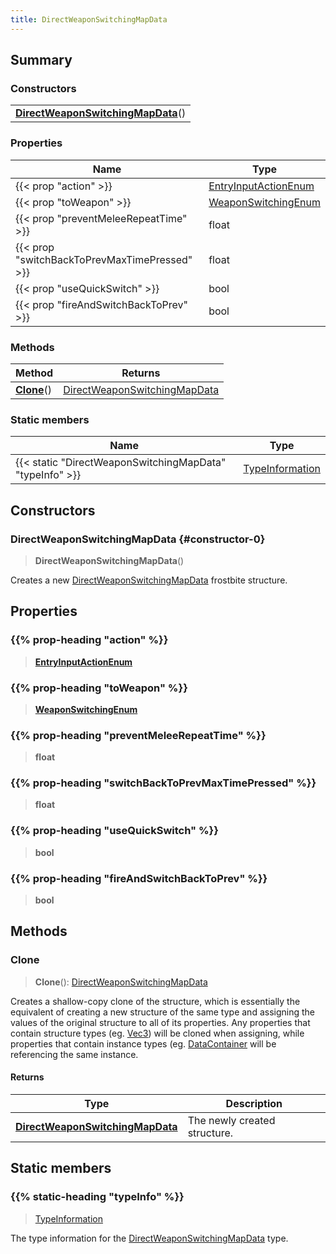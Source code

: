 ```yaml
---
title: DirectWeaponSwitchingMapData
---
```



## Summary
### Constructors
| |
| ----------- |
| **[DirectWeaponSwitchingMapData](#constructor-0)**() |

### Properties
| Name | Type |
| ---- | ---- |
| {{< prop "action" >}} | [EntryInputActionEnum](/vext/ref/fb/entryinputactionenum) |
| {{< prop "toWeapon" >}} | [WeaponSwitchingEnum](/vext/ref/fb/weaponswitchingenum) |
| {{< prop "preventMeleeRepeatTime" >}} | float |
| {{< prop "switchBackToPrevMaxTimePressed" >}} | float |
| {{< prop "useQuickSwitch" >}} | bool |
| {{< prop "fireAndSwitchBackToPrev" >}} | bool |

### Methods
| Method | Returns |
| ------ | ---- |
| **[Clone](#clone)**() | [DirectWeaponSwitchingMapData](/vext/ref/fb/directweaponswitchingmapdata) |

### Static members
| Name | Type |
| ---- | ---- |
| {{< static "DirectWeaponSwitchingMapData" "typeInfo" >}} | [TypeInformation](/vext/ref/shared/class/typeinformation) |

## Constructors
### DirectWeaponSwitchingMapData {#constructor-0}
> **DirectWeaponSwitchingMapData**()

Creates a new [DirectWeaponSwitchingMapData](/vext/ref/fb/directweaponswitchingmapdata) frostbite structure.

## Properties
### {{% prop-heading "action" %}}
> **[EntryInputActionEnum](/vext/ref/fb/entryinputactionenum)**

### {{% prop-heading "toWeapon" %}}
> **[WeaponSwitchingEnum](/vext/ref/fb/weaponswitchingenum)**

### {{% prop-heading "preventMeleeRepeatTime" %}}
> **float**

### {{% prop-heading "switchBackToPrevMaxTimePressed" %}}
> **float**

### {{% prop-heading "useQuickSwitch" %}}
> **bool**

### {{% prop-heading "fireAndSwitchBackToPrev" %}}
> **bool**

## Methods
### Clone
> **Clone**(): [DirectWeaponSwitchingMapData](/vext/ref/fb/directweaponswitchingmapdata)

Creates a shallow-copy clone of the structure, which is essentially the equivalent of creating a new structure of the same type and assigning the values of the original structure to all of its properties. Any properties that contain structure types (eg. [Vec3](/vext/ref/shared/class/vec3)) will be cloned when assigning, while properties that contain instance types (eg. [DataContainer](/vext/ref/shared/class/datacontainer) will be referencing the same instance.

#### Returns
| Type | Description |
| ---- | ----------- |
| **[DirectWeaponSwitchingMapData](/vext/ref/fb/directweaponswitchingmapdata)** | The newly created structure. |

## Static members
### {{% static-heading "typeInfo" %}}
> [TypeInformation](/vext/ref/shared/class/typeinformation)

The type information for the [DirectWeaponSwitchingMapData](/vext/ref/fb/directweaponswitchingmapdata) type.

